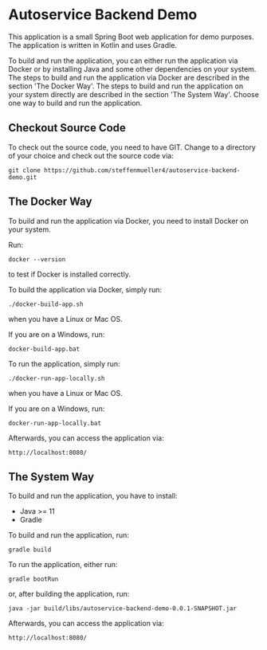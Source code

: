 # Autoservice Backend Demo

This application is a small Spring Boot web application for demo purposes.
The application is written in Kotlin and uses Gradle.

To build and run the application, you can either run the application via Docker or by installing Java and some other dependencies on your system.
The steps to build and run the application via Docker are described in the section 'The Docker Way'.
The steps to build and run the application on your system directly are described in the section 'The System Way'.
Choose one way to build and run the application.

## Checkout Source Code

To check out the source code, you need to have GIT.
Change to a directory of your choice and check out the source code via:
```
git clone https://github.com/steffenmueller4/autoservice-backend-demo.git
```

## The Docker Way

To build and run the application via Docker, you need to install Docker on your system.

Run:
```
docker --version
```
to test if Docker is installed correctly.

To build the application via Docker, simply run:
```
./docker-build-app.sh
```
when you have a Linux or Mac OS.

If you are on a Windows, run:
```
docker-build-app.bat
```

To run the application, simply run:
```
./docker-run-app-locally.sh
```
when you have a Linux or Mac OS.

If you are on a Windows, run:
```
docker-run-app-locally.bat
```

Afterwards, you can access the application via:
```
http://localhost:8080/
```

## The System Way

To build and run the application, you have to install:
* Java >= 11
* Gradle

To build and run the application, run:
```
gradle build
```

To run the application, either run:
```
gradle bootRun
```
or, after building the application, run:
```
java -jar build/libs/autoservice-backend-demo-0.0.1-SNAPSHOT.jar
```

Afterwards, you can access the application via:
```
http://localhost:8080/
```